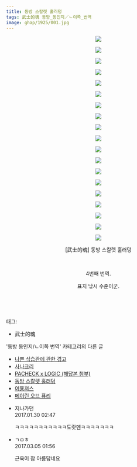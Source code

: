 ```yaml
---
title: 동방 스칼렛 훌러덩
tags: 武士的魂 동방_동인지／ㄴ이쪽_번역
image: ghap/1925/001.jpg
---
```

<div class="article">
<p style="text-align: center; clear: none; float: none;"><img src="{{ site.nasurl }}/ghap/1925/001.jpg"/></p>
<p style="text-align: center; clear: none; float: none;"><img src="{{ site.nasurl }}/ghap/1925/002.jpg"/></p>
<p style="text-align: center; clear: none; float: none;"><img src="{{ site.nasurl }}/ghap/1925/003.jpg"/></p>
<p style="text-align: center; clear: none; float: none;"><img src="{{ site.nasurl }}/ghap/1925/004.jpg"/></p>
<p style="text-align: center; clear: none; float: none;"><img src="{{ site.nasurl }}/ghap/1925/005.jpg"/></p>
<p style="text-align: center; clear: none; float: none;"><img src="{{ site.nasurl }}/ghap/1925/006.jpg"/></p>
<p style="text-align: center; clear: none; float: none;"><img src="{{ site.nasurl }}/ghap/1925/007.jpg"/></p>
<p style="text-align: center; clear: none; float: none;"><img src="{{ site.nasurl }}/ghap/1925/008.jpg"/></p>
<p style="text-align: center; clear: none; float: none;"><img src="{{ site.nasurl }}/ghap/1925/009.jpg"/></p>
<p style="text-align: center; clear: none; float: none;"><img src="{{ site.nasurl }}/ghap/1925/010.jpg"/></p>
<p style="text-align: center; clear: none; float: none;"><img src="{{ site.nasurl }}/ghap/1925/011.jpg"/></p>
<p style="text-align: center; clear: none; float: none;"><img src="{{ site.nasurl }}/ghap/1925/012.jpg"/></p>
<p style="text-align: center; clear: none; float: none;"><img src="{{ site.nasurl }}/ghap/1925/013.jpg"/></p>
<p style="text-align: center; clear: none; float: none;"><img src="{{ site.nasurl }}/ghap/1925/014.jpg"/></p>
<p style="text-align: center; clear: none; float: none;"><img src="{{ site.nasurl }}/ghap/1925/015.jpg"/></p>
<p style="text-align: center; clear: none; float: none;"><img src="{{ site.nasurl }}/ghap/1925/016.jpg"/></p>
<p style="text-align: center; clear: none; float: none;"><img src="{{ site.nasurl }}/ghap/1925/017.jpg"/></p>
<p style="text-align: center; clear: none; float: none;"><img src="{{ site.nasurl }}/ghap/1925/018.jpg"/></p>
<p style="text-align: center; clear: none; float: none;"><img src="{{ site.nasurl }}/ghap/1925/019.jpg"/></p>
<p style="text-align: center; clear: none; float: none;">[武士的魂] 동방 스칼렛 훌러덩</p>
<p style="text-align: center; clear: none; float: none;"><br/></p>
<p style="text-align: center; clear: none; float: none;">4번째 번역.</p>
<p style="text-align: center; clear: none; float: none;">표지 낚시 수준이군.</p>
<p style="text-align: center; clear: none; float: none;"><br/></p>
<p style="text-align: center; clear: none; float: none;"><br/></p>
</div><div class="tagTrail">
<p>태그: </p>
<ul>
<li>武士的魂</li>
</ul>
</div><div class="another">
<p>'동방 동인지/ㄴ이쪽 번역' 카테고리의 다른 글</p>
<ul>
<li><a href="/2017-01-07-ghap_3089">나쁜 식습관에 관한 경고</a></li>
<li><a href="/2017-01-07-ghap_3087">사나크리</a></li>
<li><a href="/2016-12-03-ghap_2830">PACHECK x LOGIC (해답본 첨부)</a></li>
<li><a href="/2016-08-30-ghap_1925">동방 스칼렛 훌러덩</a></li>
<li><a href="/2016-08-28-ghap_1896">어묭져스</a></li>
<li><a href="/2016-08-28-ghap_1881">메이린 오브 퓨리</a></li>
</ul>
</div><div class="cb_module cb_fluid">
<div class="cb_wrt cb_profile">
<div class="comment">
<ul>
<li class="cb_thumb_off" id="comment14902613">
<div class="cb_comment_area">
<div class="cb_info_area">
<div class="cb_section">
<span class="cb_nick_name">지나가던</span>
</div>
<div class="cb_section">
<span class="cb_date">2017.01.30 02:47 </span>
</div>
</div>
<div class="cb_dsc_comment">
<p class="cb_dsc">
											ㅋㅋㅋㅋㅋㅋㅋㅋㅋㅋㅋ도랏멘ㅋㅋㅋㅋㅋㅋㅋ
										</p>
</div>
</div></li>
<li class="cb_thumb_off" id="comment14931570">
<div class="cb_comment_area">
<div class="cb_info_area">
<div class="cb_section">
<span class="cb_nick_name">ㄱㅁㅎ</span>
</div>
<div class="cb_section">
<span class="cb_date">2017.03.05 01:56 </span>
</div>
</div>
<div class="cb_dsc_comment">
<p class="cb_dsc">
											근육이 참 아름답네요
										</p>
</div>
</div></li>
</ul>
</div>
</div><!-- commentList close -->
</div>